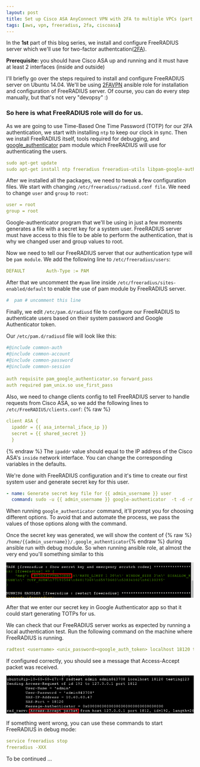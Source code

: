 ```yaml
---
layout: post
title: Set up Cisco ASA AnyConnect VPN with 2FA to multiple VPCs (part I)
tags: [aws, vpn, freeradius, 2fa, ciscoasa]
---
```


In the **1st** part of this blog series, we install and configure FreeRADIUS server which we'll use for two-factor authentcation([2FA](https://en.wikipedia.org/wiki/Multi-factor_authentication)).

__Prerequisite:__ you should have Cisco ASA up and running and it must have at least 2 interfaces (inside and outside)

I'll briefly go over the steps required to install and configure FreeRADIUS server on Ubuntu 14.04. We'll be using [2FAVPN](https://github.com/Artemmkin/2FAVPN) ansible role for installation and configuration of FreeRADIUS server. Of course, you can do every step manually, but that's not very "devopsy" :)
<!--break-->

### So here is what FreeRADIUS role will do for us.

As we are going to use Time-Based One Time Password (TOTP) for our 2FA authentication, we start with installing ```ntp``` to keep our clock in sync. Then we install FreeRADIUS itself, tools required for debugging, and [google_authenticator](https://github.com/google/google-authenticator-libpam) pam module which FreeRADIUS will use for authenticating the users.
~~~yml
sudo apt-get update
sudo apt-get install ntp freeradius freeradius-utils libpam-google-authenticator
~~~

After we installed all the packages, we need to tweak a few configuration files.
We start with changing ```/etc/freeradius/radiusd.conf file```. We need to change ```user``` and ```group``` to ```root```:
~~~yml
user = root
group = root
~~~
Google-authenticator program that we'll be using in just a few moments generates a file with a secret key for a system user. FreeRADIUS server must have access to this file to be able to perform the authentication, that is why we changed user and group values to root.

Now we need to tell our FreeRADIUS server that our authentication type will be ```pam module```. We add the following line to ```/etc/freeradius/users```:  
~~~yml
DEFAULT        Auth-Type := PAM
~~~
After that we uncomment the ```#pam``` line inside ```/etc/freeradius/sites-enabled/default``` to enable the use of pam module by FreeRADIUS server.
~~~yml
#  pam # uncomment this line
~~~
Finally, we edit ```/etc/pam.d/radiusd``` file to configure our FreeRADIUS to authenticate users based on their system password and Google Authenticator token.

Our ```/etc/pam.d/radiusd``` file will look like this:
~~~yml
#@include common-auth
#@include common-account
#@include common-password
#@include common-session

auth requisite pam_google_authenticator.so forward_pass
auth required pam_unix.so use_first_pass
~~~
Also, we need to change clients config to tell FreeRADIUS server to handle requests from Cisco ASA, so we add the following lines to ```/etc/FreeRADIUS/clients.conf```:
{% raw %}
~~~yml
client ASA {
  ipaddr = {{ asa_internal_iface_ip }}
  secret = {{ shared_secret }}
  }
~~~
{% endraw %}
The ```ipaddr``` value should equal to the IP address of the Cisco ASA's ```inside``` network interface. You can change the corresponding variables in the defaults.

We're done with FreeRADIUS configuration and it's time to create our first system user and generate secret key for this user.
~~~yml
- name: Generate secret key file for {{ admin_username }} user
  command: sudo -u {{ admin_username }} google-authenticator  -t -d -r 1 -R 30 -w 3 -s /home/{{ admin_username }}/.google_authenticator -f
~~~
When running ```google_authenticator``` command, it'll prompt you for choosing different options. To avoid that and automate the process, we pass the values of those options along with the command.

Once the secret key was generated, we will show the content of {% raw %} ```/home/{{admin_username}}/.google_authenticator```{% endraw %} during ansible run with debug module. So when running ansible role, at almost the very end you'll something similar to this

![400x200](/public/img/CiscoVPN/secret_key.gif)

After that we enter our secret key in Google Authenticator app so that it could start generating TOTPs for us.

We can check that our FreeRADIUS server works as expected by running a local authentication test. Run the following command on the machine where FreeRADIUS is running.
~~~yml
radtest <username> <unix_password><google_auth_token> localhost 18120 testing123
~~~
If configured correctly, you should see a message that Access-Accept packet was received.

![400x200](/public/img/CiscoVPN/access_packet.jpg)

If something went wrong, you can use these commands to start FreeRADIUS in debug mode:
~~~yml
service freeradius stop
freeradius -XXX
~~~

To be continued ... 
